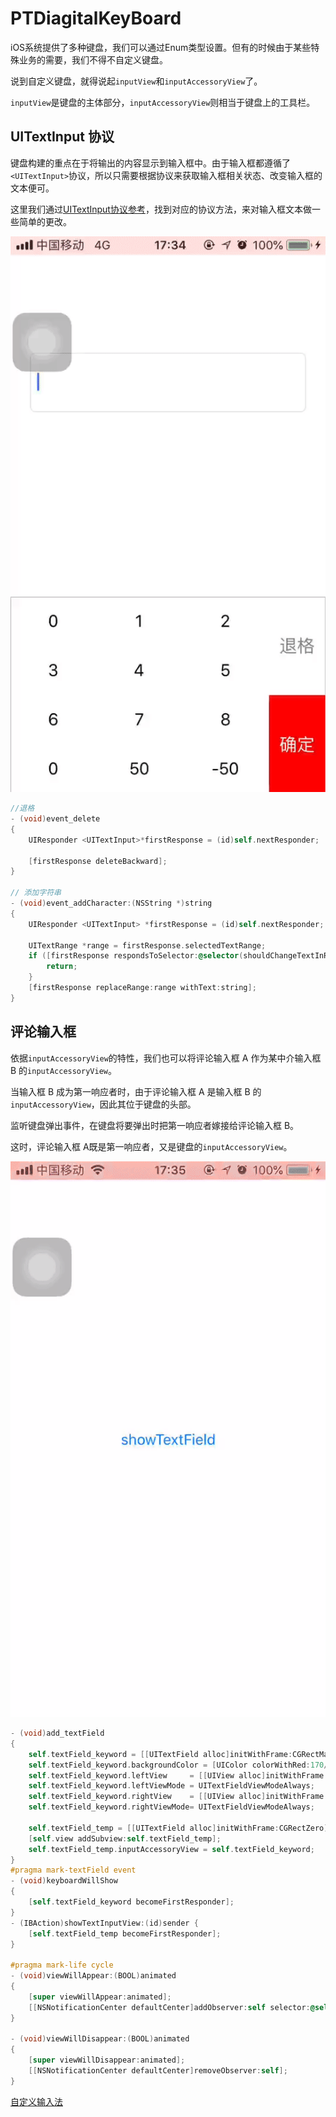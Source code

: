 # PTDiagitalKeyBoard

iOS系统提供了多种键盘，我们可以通过Enum类型设置。但有的时候由于某些特殊业务的需要，我们不得不自定义键盘。

说到自定义键盘，就得说起`inputView`和`inputAccessoryView`了。

`inputView`是键盘的主体部分，`inputAccessoryView`则相当于键盘上的工具栏。

## UITextInput 协议

键盘构建的重点在于将输出的内容显示到输入框中。由于输入框都遵循了`<UITextInput>`协议，所以只需要根据协议来获取输入框相关状态、改变输入框的文本便可。

这里我们通过[UITextInput协议参考](http://blog.sina.com.cn/s/blog_5ff81ab001011s9m.html)，找到对应的协议方法，来对输入框文本做一些简单的更改。

![inputView](Gif/inputView.gif)

```Objective-C
//退格
- (void)event_delete
{
    UIResponder <UITextInput>*firstResponse = (id)self.nextResponder;

    [firstResponse deleteBackward];
}

// 添加字符串
- (void)event_addCharacter:(NSString *)string
{
    UIResponder <UITextInput> *firstResponse = (id)self.nextResponder;

    UITextRange *range = firstResponse.selectedTextRange;
    if ([firstResponse respondsToSelector:@selector(shouldChangeTextInRange:replacementText:)] && [firstResponse shouldChangeTextInRange:range replacementText:string] == NO) {
        return;
    }
    [firstResponse replaceRange:range withText:string];
}
```

## 评论输入框

依据`inputAccessoryView`的特性，我们也可以将评论输入框 A 作为某中介输入框 B 的`inputAccessoryView`。

当输入框 B 成为第一响应者时，由于评论输入框 A 是输入框 B 的`inputAccessoryView`，因此其位于键盘的头部。

监听键盘弹出事件，在键盘将要弹出时把第一响应者嫁接给评论输入框 B。

这时，评论输入框 A既是第一响应者，又是键盘的`inputAccessoryView`。

![inputAccessoryView](Gif/inputAccessoryView.gif)

```Objective-C
- (void)add_textField
{
    self.textField_keyword = [[UITextField alloc]initWithFrame:CGRectMake(0, 0, 0, 50)];
    self.textField_keyword.backgroundColor = [UIColor colorWithRed:170/255.0 green:170/255.0 blue:170/255.0 alpha:1];
    self.textField_keyword.leftView     = [[UIView alloc]initWithFrame:CGRectMake(0, 0, 20, 50)];
    self.textField_keyword.leftViewMode = UITextFieldViewModeAlways;
    self.textField_keyword.rightView    = [[UIView alloc]initWithFrame:CGRectMake(0, 0, 20, 50)];
    self.textField_keyword.rightViewMode= UITextFieldViewModeAlways;

    self.textField_temp = [[UITextField alloc]initWithFrame:CGRectZero];
    [self.view addSubview:self.textField_temp];
    self.textField_temp.inputAccessoryView = self.textField_keyword;
}
#pragma mark-textField event
- (void)keyboardWillShow
{
    [self.textField_keyword becomeFirstResponder];
}
- (IBAction)showTextInputView:(id)sender {
    [self.textField_temp becomeFirstResponder];
}

#pragma mark-life cycle
- (void)viewWillAppear:(BOOL)animated
{
    [super viewWillAppear:animated];
    [[NSNotificationCenter defaultCenter]addObserver:self selector:@selector(keyboardWillShow) name:UIKeyboardWillShowNotification object:nil];
}

- (void)viewWillDisappear:(BOOL)animated
{
    [super viewWillDisappear:animated];
    [[NSNotificationCenter defaultCenter]removeObserver:self];
}
```

[自定义输入法](http://www.cocoachina.com/ios/20140918/9677.html)


